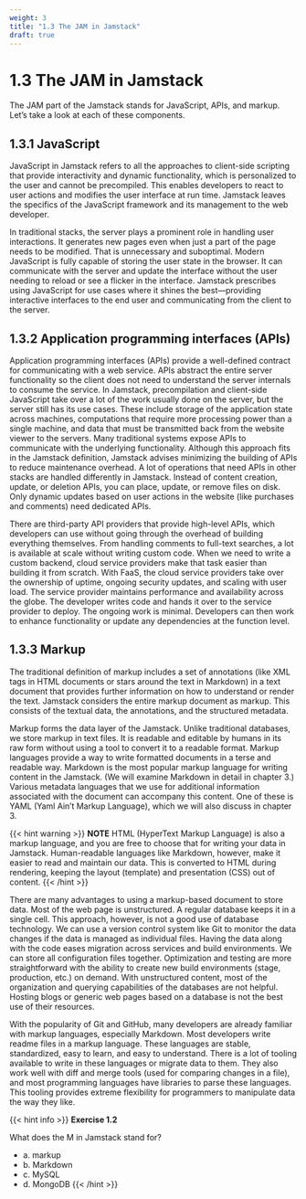```yaml
---
weight: 3
title: "1.3 The JAM in Jamstack"
draft: true
---
```


# 1.3 The JAM in Jamstack

The JAM part of the Jamstack stands for JavaScript, APIs, and markup. Let’s take a look at each of these components.

## 1.3.1 JavaScript

JavaScript in Jamstack refers to all the approaches to client-side scripting that provide interactivity and dynamic functionality, which is personalized to the user and cannot    be precompiled. This enables developers to react to  user actions  and  modifies  the  user interface at run time. Jamstack leaves the specifics of the JavaScript framework  and its management to the web developer.

In traditional stacks, the server plays a prominent role in handling user interactions. It generates new pages even when just a part of the page needs to be modified. That is unnecessary and suboptimal. Modern JavaScript is fully capable of storing the user state in the browser. It can communicate with the server and update the interface without the user needing to reload or see a flicker in the interface. Jamstack prescribes using JavaScript for use cases where it shines the best—providing interactive interfaces to the end user and communicating from the client to the server.

## 1.3.2 Application programming interfaces (APIs)

Application programming interfaces (APIs) provide a well-defined contract for communicating with a web service. APIs abstract the entire server functionality so the client does not need to understand the server internals to consume the service. In Jamstack, precompilation and client-side JavaScript take over a lot of the work usually done on the server, but the server still has its use cases. These include storage of the application state across machines, computations that require more processing power than a single machine, and data that must be transmitted back from the website viewer to the servers. Many traditional systems expose APIs to communicate with the underlying functionality. Although this approach fits in the Jamstack definition, Jamstack advises minimizing the building of APIs to reduce maintenance overhead. A lot of operations that need APIs in other stacks are handled differently in Jamstack. Instead of content creation, update, or deletion APIs, you can place, update, or remove files on disk. Only dynamic updates based on user actions in the website (like purchases and comments)
need dedicated APIs.

There are third-party API providers that provide high-level APIs, which developers can use without going through the overhead of building everything themselves. From handling comments to full-text searches, a lot is available at scale without writing custom code. When we need to write a custom backend, cloud service providers make that task easier than building it from scratch. With FaaS, the cloud service providers take over the ownership of uptime, ongoing security updates, and scaling with user load. The service provider maintains performance and availability across the globe. The developer writes code and hands it over to the service provider to deploy. The
ongoing work is minimal. Developers can then work to enhance functionality or update any dependencies at the function level.

## 1.3.3 Markup

The traditional definition of markup includes a set of annotations (like XML tags in HTML documents or stars around the text in Markdown) in a text document that provides further information on how to understand or render the text. Jamstack considers the entire markup document as markup. This consists of the textual data, the annotations, and the structured metadata.

Markup forms the data layer of the Jamstack. Unlike traditional databases, we store markup in text files. It is readable and editable by humans in its raw form without using a tool to convert it to a readable format. Markup languages provide a way to write formatted documents in a terse and readable way. Markdown is the most popular markup language for writing content in the Jamstack. (We will examine Markdown in detail in chapter 3.) Various metadata languages that we use for additional information associated with the document can accompany this content. One of these is YAML (Yaml Ain’t Markup Language), which we will also discuss in chapter 3.

{{< hint warning >}}
**NOTE** HTML (HyperText Markup Language) is also a markup language, and you are free to choose that for writing your data in Jamstack. Human-readable languages like Markdown, however, make it easier to read and maintain our data. This is converted to HTML during rendering, keeping the layout (template) and presentation (CSS) out of content.
{{< /hint >}}

There are many advantages to using a markup-based document to store data. Most of the web page is unstructured. A regular database keeps it in a single cell. This approach, however, is not a good use of database technology. We can use a version control system like Git to monitor the data changes if the data is managed as individual files. Having the data along with the code eases migration across services and build environments. We can store all configuration files together. Optimization and testing are more straightforward with the ability to create new build environments (stage, production, etc.) on demand. With unstructured content, most of the organization and querying capabilities of the databases are not helpful. Hosting blogs or generic web pages based on a database is not the best use of their resources.

With the popularity of Git and GitHub, many developers are already familiar with markup languages, especially Markdown. Most developers write readme files in a markup language. These languages are stable, standardized, easy to learn, and easy to understand. There is a lot of tooling available to write in these languages or migrate data to them. They also work well with diff and merge tools (used for comparing changes in a file), and most programming languages have libraries to parse these languages. This tooling provides extreme flexibility for programmers to manipulate data the way they like.

{{< hint info >}}
**Exercise 1.2**

What does the M in Jamstack stand for?
- a. markup
- b. Markdown
- c. MySQL
- d. MongoDB
{{< /hint >}}
